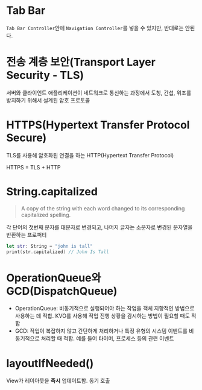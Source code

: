 # Tab Bar

`Tab Bar Controller`안에 `Navigation Controller`를 넣을 수 있지만, 반대로는 안된다.

# 전송 계층 보안(Transport Layer Security - TLS)

서버와 클라이언트 애플리케이션이 네트워크로 통신하는 과정에서 도청, 간섭, 위조를 방지하기 위해서 설계된 암호 프로토콜

# HTTPS(Hypertext Transfer Protocol Secure)

TLS를 사용해 암호화된 연결을 하는 HTTP(Hypertext Transfer Protocol)

HTTPS = TLS + HTTP

# String.capitalized

> A copy of the string with each word changed to its corresponding capitalized spelling.

각 단어의 첫번째 문자를 대문자로 변경되고, 나머지 글자는 소문자로 변경된 문자열을 반환하는 프로퍼티

```swift
let str: String = "john is tall"
print(str.capitalized) // John Is Tall
```

# OperationQueue와 GCD(DispatchQueue)

- OperationQueue: 비동기적으로 실행되어야 하는 작업을 객체 지향적인 방법으로 사용하는 데 적합. KVO를 사용해 작업 진행 상황을 감시하는 방법이 필요할 때도 적합
- GCD: 작업이 복잡하지 않고 간단하게 처리하거나 특정 유형의 시스템 이벤트를 비동기적으로 처리할 때 적합. 예를 들어 타이머, 프로세스 등의 관련 이벤트

# **layoutIfNeeded()**

View가 레이아웃을 **즉시** 업데이트함. 동기 호출